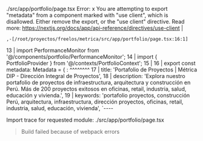 ./src/app/portfolio/page.tsx
Error:   x You are attempting to export "metadata" from a component marked with "use client", which is disallowed. Either remove the export, or the "use client" directive. Read more: https://nextjs.org/docs/app/api-reference/directives/use-client
  |

    ,-[/root/proyectos/freelos/metrica/src/app/portfolio/page.tsx:16:1]
 13 | import PerformanceMonitor from '@/components/portfolio/PerformanceMonitor';
 14 | import { PortfolioProvider } from '@/contexts/PortfolioContext';
 15 | 
 16 | export const metadata: Metadata = {
    :              ^^^^^^^^
 17 |   title: 'Portafolio de Proyectos | Métrica DIP - Dirección Integral de Proyectos',
 18 |   description: 'Explora nuestro portafolio de proyectos de infraestructura, arquitectura y construcción en Perú. Más de 200 proyectos exitosos en oficinas, retail, industria, salud, educación y vivienda.',
 19 |   keywords: 'portafolio proyectos, construcción Perú, arquitectura, infraestructura, dirección proyectos, oficinas, retail, industria, salud, educación, vivienda',
    `----

Import trace for requested module:
./src/app/portfolio/page.tsx


> Build failed because of webpack errors